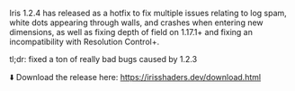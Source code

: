 Iris 1.2.4 has released as a hotfix to fix multiple issues relating to log spam, white dots appearing through walls, and crashes when entering new dimensions, as well as fixing depth of field on 1.17.1+ and fixing an incompatibility with Resolution Control+.

tl;dr: fixed a ton of really bad bugs caused by 1.2.3


⬇️ Download the release here: https://irisshaders.dev/download.html
